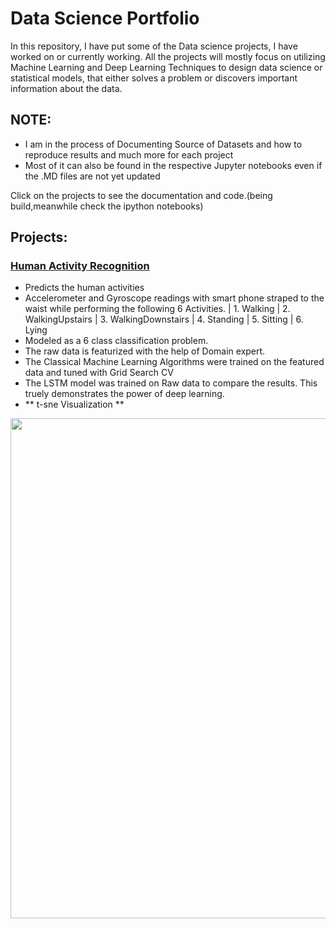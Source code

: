 # Data Science Portfolio


In this repository, I have put some of the Data science projects, I have worked on or currently working. 
All the projects will mostly focus on utilizing Machine Learning and Deep Learning Techniques to design data science or statistical models, that either solves a problem or discovers important information about the data.

## NOTE:
* I am in the process of Documenting Source of Datasets and how to reproduce results and much more for each project
* Most of it can also be found in the respective Jupyter notebooks even if the .MD files are not yet updated

Click on the projects to see the documentation and code.(being build,meanwhile check the ipython notebooks)

## Projects:

###  [Human Activity Recognition](https://github.com/srvds/Human-Activity-Recognition)
* Predicts the human activities
* Accelerometer and Gyroscope readings with smart phone straped to the waist while performing the following 6 Activities.
| 1. Walking | 2. WalkingUpstairs | 3. WalkingDownstairs | 4. Standing | 5. Sitting | 6. Lying
* Modeled as a 6 class classification problem.
* The raw data is featurized with the help of Domain expert.
* The Classical Machine Learning Algorithms were trained on the featured data and tuned with Grid Search CV
* The LSTM model was trained on Raw data to compare the results. This truely demonstrates the power of deep learning.
* ** t-sne Visualization **
<img src="https://github.com/srvds/Human-Activity-Recognition/blob/master/t-sne_perp_50_iter_1000.png" width="800">

